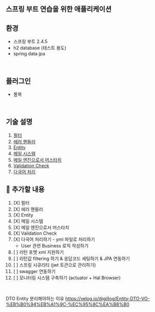 스프링 부트 연습을 위한 애플리케이션
-

환경
-
* 스프링 부트 2.4.5
* h2 database (테스트 용도)
* spring data jpa



<br/>

플러그인
-
* 롬복



<br/>

기술 설명
-
1. [필터](md/Filter.md)
2. [에러 핸들러](md/ErrorHandler.md)
3. [Entity](md/Entity.md)
4. [메일 시스템](md/Mailing.md)
5. [메일 엔진으로서 머스타치](md/Mustache.md)
6. [Validation Check](md/validationCheck.md)
7. [다국어 처리](md/MultiLanguage.md)


📌 추가할 내용 
-
1. [X] 필터
2. [X] 에러 핸들러
3. [X] Entity
4. [X] 메일 시스템
5. [X] 메일 엔진으로서 머스타치
6. [X] Validation Check
7. [X] 다국어 처리하기 - yml 파일로 처리하기
    * User 관련 Business 로직 작성하기
8. [ ] 리턴 포멧 xml 지원하기
9. [ ] 리턴값 filtering 하기 & 응답코드 세팅하기 & JPA 연동하기
10. [ ] 스프링 시큐리티 (jwt 토큰으로 관리하기)
11. [ ] swagger 연동하기
12. [ ] 모니터링 시스템 구축하기 (actuator + Hal Browser)



<br/>

DTO Entity 분리해야하는 이유 <https://velog.io/@gillog/Entity-DTO-VO-%EB%B0%94%EB%A1%9C-%EC%95%8C%EA%B8%B0>
